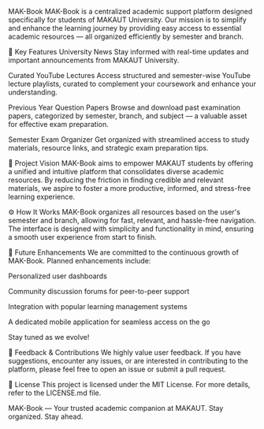 MAK-Book
MAK-Book is a centralized academic support platform designed specifically for students of MAKAUT University. Our mission is to simplify and enhance the learning journey by providing easy access to essential academic resources — all organized efficiently by semester and branch.

🔑 Key Features
University News
Stay informed with real-time updates and important announcements from MAKAUT University.

Curated YouTube Lectures
Access structured and semester-wise YouTube lecture playlists, curated to complement your coursework and enhance your understanding.

Previous Year Question Papers
Browse and download past examination papers, categorized by semester, branch, and subject — a valuable asset for effective exam preparation.

Semester Exam Organizer
Get organized with streamlined access to study materials, resource links, and strategic exam preparation tips.

🎯 Project Vision
MAK-Book aims to empower MAKAUT students by offering a unified and intuitive platform that consolidates diverse academic resources. By reducing the friction in finding credible and relevant materials, we aspire to foster a more productive, informed, and stress-free learning experience.

⚙️ How It Works
MAK-Book organizes all resources based on the user's semester and branch, allowing for fast, relevant, and hassle-free navigation. The interface is designed with simplicity and functionality in mind, ensuring a smooth user experience from start to finish.

🚀 Future Enhancements
We are committed to the continuous growth of MAK-Book. Planned enhancements include:

Personalized user dashboards

Community discussion forums for peer-to-peer support

Integration with popular learning management systems

A dedicated mobile application for seamless access on the go

Stay tuned as we evolve!

💬 Feedback & Contributions
We highly value user feedback. If you have suggestions, encounter any issues, or are interested in contributing to the platform, please feel free to open an issue or submit a pull request.

📄 License
This project is licensed under the MIT License. For more details, refer to the LICENSE.md file.

MAK-Book — Your trusted academic companion at MAKAUT.
Stay organized. Stay ahead.
